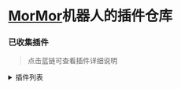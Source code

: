 # [MorMor](https://github.com/Controllerdestiny/MorMor)机器人的插件仓库


### 已收集插件

> 点击蓝链可查看插件详细说明

<Details>
<Summary>插件列表</Summary>

| 名称                                                               |          插件说明           |                                                                        前置                                                                        |
|------------------------------------------------------------------|:-----------------------:|:------------------------------------------------------------------------------------------------------------------------------------------------:|
| [TerrariaMap](TerrariaMap/README.md)                           |         点了Terraria地图          |                                                                        无                                                                         |
